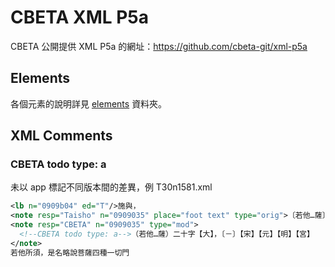 # CBETA XML P5a

CBETA 公開提供 XML P5a 的網址：https://github.com/cbeta-git/xml-p5a

## Elements

各個元素的說明詳見 [elements](elements) 資料夾。

## XML Comments

### CBETA todo type: a

未以 app 標記不同版本間的差異，例 T30n1581.xml

```xml
<lb n="0909b04" ed="T"/>施與，
<note resp="Taisho" n="0909035" place="foot text" type="orig">〔若他…薩〕二十字－【三】【宮】</note>
<note resp="CBETA" n="0909035" type="mod">
  <!--CBETA todo type: a-->（若他…薩）二十字【大】，〔－〕【宋】【元】【明】【宮】
</note>
若他所須，是名略說菩薩四種一切門
```
